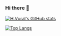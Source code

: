 ### Hi there 👋

[![H.Vural's GitHub stats](https://github-readme-stats.vercel.app/api?username=hsyngvural)](https://github.com/anuraghazra/github-readme-stats)

[![Top Langs](https://github-readme-stats.vercel.app/api/top-langs/?username=hsyngvural&layout=compact)](https://github.com/anuraghazra/github-readme-stats)

<!--
**hsyngvural/hsyngvural** is a ✨ _special_ ✨ repository because its `README.md` (this file) appears on your GitHub profile.

Here are some ideas to get you started:

- 🔭 I’m currently working on ...
- 🌱 I’m currently learning ...
- 👯 I’m looking to collaborate on ...
- 🤔 I’m looking for help with ...
- 💬 Ask me about ...
- 📫 How to reach me: ...
- 😄 Pronouns: ...
- ⚡ Fun fact: ...
-->
